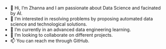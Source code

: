- 👋 Hi, I’m Zhanna and I am passionate about Data Science and facinated by AI. 
- 👀 I’m interested in resolving problems by proposing automated data science and technological solutions.  
- 🌱 I’m currently in an advanced data engineering learning. 
- 💞️ I’m looking to collaborate on different projects.
- 📫 You can reach me through GitHub.

<!---
ZhannaC/ZhannaC is a ✨ special ✨ repository because its `README.md` (this file) appears on your GitHub profile.
You can click the Preview link to take a look at your changes.
--->

